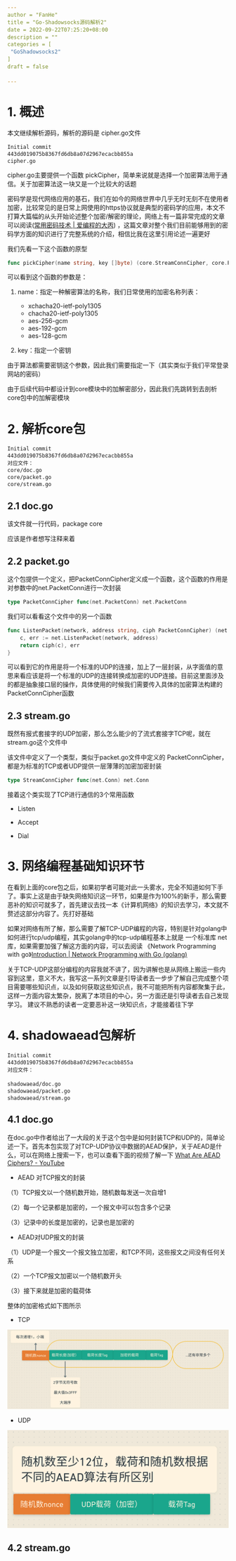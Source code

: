 ```yaml
---
author = "FanHe"
title = "Go-Shadowsocks源码解析2"
date = 2022-09-22T07:25:20+08:00
description = ""
categories = [
 "GoShadowsocks2"
]
draft = false

---
```


# 1. 概述

本文继续解析源码，解析的源码是 cipher.go文件

```textile
Initial commit
443dd019075b8367fd6db8a07d2967ecacbb855a
cipher.go
```

cipher.go主要提供一个函数 pickCipher，简单来说就是选择一个加密算法用于通信。关于加密算法这一块又是一个比较大的话题

密码学是现代网络应用的基石，我们在如今的网络世界中几乎无时无刻不在使用者加密，比较常见的是日常上网使用的https协议就是典型的密码学的应用，本文不打算大篇幅的从头开始论述整个加密/解密的理论，网络上有一篇非常完成的文章可以阅读([常用密码技术 | 爱编程的大丙](https://subingwen.cn/golang/cryptology/)) ，这篇文章对整个我们目前能够用到的密码学方面的知识进行了完整系统的介绍，相信比我在这里引用论述一遍更好

我们先看一下这个函数的原型

```go
func pickCipher(name string, key []byte) (core.StreamConnCipher, core.PacketConnCipher, error)
```

可以看到这个函数的参数是：

1. name：指定一种解密算法的名称，我们日常使用的加密名称列表：
   
   - xchacha20-ietf-poly1305
   - chacha20-ietf-poly1305
   - aes-256-gcm
   - aes-192-gcm
   - aes-128-gcm

2. key：指定一个密钥

由于算法都需要密钥这个参数，因此我们需要指定一下（其实类似于我们平常登录网站的密码）

由于后续代码中都设计到core模块中的加解密部分，因此我们先跳转到去剖析 core包中的加解密模块

# 2. 解析core包

```textile
Initial commit
443dd019075b8367fd6db8a07d2967ecacbb855a
对应文件：
core/doc.go
core/packet.go
core/stream.go
```

## 2.1 doc.go

该文件就一行代码，package core

应该是作者想写注释来着

## 2.2 packet.go

这个包提供一个定义，把PacketConnCipher定义成一个函数，这个函数的作用是对参数中的net.PacketConn进行一次封装

```go
type PacketConnCipher func(net.PacketConn) net.PacketConn
```

我们可以看看这个文件中的另一个函数

```go
func ListenPacket(network, address string, ciph PacketConnCipher) (net.PacketConn, error) {
    c, err := net.ListenPacket(network, address)
    return ciph(c), err
}
```

可以看到它的作用是将一个标准的UDP的连接，加上了一层封装，从字面值的意思来看应该是将一个标准的UDP的连接转换成加密的UDP连接。目前这里面涉及的都是抽象接口层的操作，具体使用的时候我们需要传入具体的加密算法构建的PacketConnCipher函数

## 2.3 stream.go

既然有报式套接字的UDP加密，那么怎么能少的了流式套接字TCP呢，就在stream.go这个文件中

该文件中定义了一个类型，类似于packet.go文件中定义的 PacketConnCipher，都是为标准的TCP或者UDP提供一层薄薄的加密加密封装

```go
type StreamConnCipher func(net.Conn) net.Conn
```

接着这个类实现了TCP进行通信的3个常用函数

- Listen

- Accept

- Dial

# 3. 网络编程基础知识环节

在看到上面的core包之后，如果初学者可能对此一头雾水，完全不知道如何下手了。事实上这是由于缺失网络知识这一环节，如果是作为100%的新手，那么需要恶补的知识可就多了，首先建议去找一本《计算机网络》的知识去学习，本文就不赘述这部分内容了。先打好基础

如果对网络有所了解，那么需要了解TCP-UDP编程的内容，特别是针对golang中如何进行tcp/udp编程，其实golang中的tcp-udp编程基本上就是 一个标准库 net 库，如果需要加强了解这方面的内容，可以去阅读 《Network Programming with go》[Introduction | Network Programming with Go (golang)](https://ipfs.io/ipfs/QmfYeDhGH9bZzihBUDEQbCbTc5k5FZKURMUoUvfmc27BwL/index.html)

关于TCP-UDP这部分编程的内容我就不讲了，因为讲解也是从网络上搬运一些内容到这里，意义不大，我写这一系列文章是引导读者去一步步了解自己完成整个项目需要哪些知识点，以及如何获取这些知识点，我不可能把所有内容都聚集于此，这样一方面内容太繁杂，脱离了本项目的中心，另一方面还是引导读者去自己发现学习。 建议不熟悉的读者一定要恶补这一块知识点，才能接着往下学

# 4. shadowaead包解析

```textile
Initial commit
443dd019075b8367fd6db8a07d2967ecacbb855a
对应文件：

shadowaead/doc.go
shadowaead/packet.go
shadowaead/stream.go
```

## 4.1 doc.go

在doc.go中作者给出了一大段的关于这个包中是如何封装TCP和UDP的，简单论述一下。首先本包实现了对TCP-UDP协议中数据的AEAD保护，关于AEAD是什么，可以在网络上搜索一下，也可以查看下面的视频了解一下 [What Are AEAD Ciphers? - YouTube](https://www.youtube.com/watch?v=od44W45sCQ4)

- AEAD 对TCP报文的封装

（1）TCP报文以一个随机数开始，随机数每发送一次自增1

（2）每一个记录都是加密的，一个报文中可以包含多个记录

（3）记录中的长度是加密的，记录也是加密的

- AEAD对UDP报文的封装

（1）UDP是一个报文一个报文独立加密，和TCP不同，这些报文之间没有任何关系

（2）一个TCP报文加密以一个随机数开头

（3）接下来就是加密的载荷体

整体的加密格式如下图所示

- TCP

<img src="/img/goshadow/AEAD-TCP.png" title="" alt="架构图" data-align="center">

- UDP

<img src="/img/goshadow/AEAD-UDP.png" title="" alt="架构图" data-align="center">

## 4.2 stream.go



